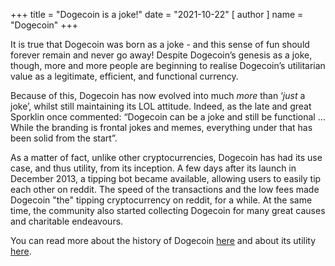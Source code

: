 +++
title = "Dogecoin is a joke!"
date = "2021-10-22"
[ author ]
  name = "Dogecoin"
+++

It is true that Dogecoin was born as a joke - and this sense of fun should forever remain and never go away! Despite Dogecoin’s genesis as a joke, though, more and more people are beginning to realise Dogecoin’s utilitarian value as a legitimate, efficient, and functional currency.  

Because of this, Dogecoin has now evolved into much *more* than ‘*just* a joke’, whilst still maintaining its LOL attitude. Indeed, as the late and great Sporklin once commented: “Dogecoin can be a joke and still be functional … While the branding is frontal jokes and memes, everything under that has been solid from the start”. 

As a matter of fact, unlike other cryptocurrencies, Dogecoin has had its use case, and thus utility, from its inception. A few days after its launch in December 2013, a tipping bot became available, allowing users to easily tip each other on reddit. The speed of the transactions and the low fees made Dogecoin "the" tipping cryptocurrency on reddit, for a while. At the same time, the community also started collecting Dogecoin for many great causes and charitable endeavours.

You can read more about the history of Dogecoin [here](/dogepedia/articles/history-of-dogecoin/) and about its utility [here](/dogepedia/faq/dogecoin-has-no-utility/).